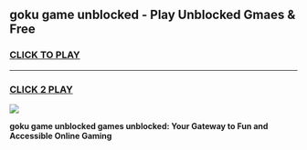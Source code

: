 
## goku game unblocked - Play Unblocked Gmaes & Free
<h3>
<a href="https://news.freeplayer.one?title=goku_game_unblocked&ref=23F">CLICK TO PLAY</a></h3>
<hr>

<h3>
<a href="https://news.freeplayer.one?title=goku_game_unblocked&ref=23F">CLICK 2 PLAY</a>
  
</h3>

<a href="https://news.freeplayer.one?title=goku_game_unblocked&ref=23F/"><img src="https://clearcache.store/games.png"></a>


**goku game unblocked games unblocked: Your Gateway to Fun and Accessible Online Gaming**
